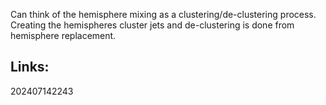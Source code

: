 Can think of the hemisphere mixing as a clustering/de-clustering process. Creating the hemispheres cluster jets and de-clustering is done from hemisphere replacement.


## Links: 



202407142243
